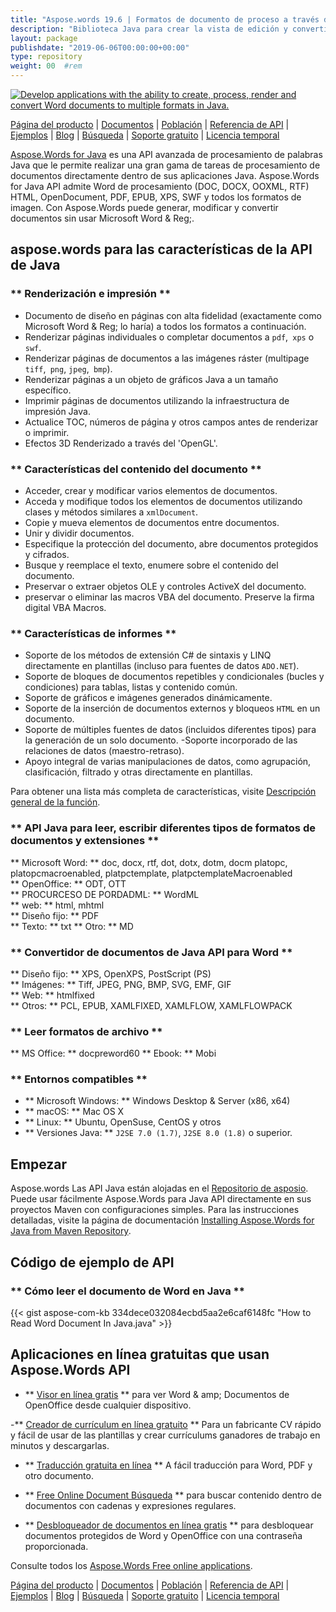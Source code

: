 ```yaml
---
title: "Aspose.words 19.6 | Formatos de documento de proceso a través de Java API" 
description: "Biblioteca Java para crear la vista de edición y convertir los documentos de Word y OpenOffice. Funcione programáticamente con texto de documento, imágenes, formularios, tablas, XML, OLE y más." 
layout: package
publishdate: "2019-06-06T00:00:00+00:00"
type: repository
weight: 00	#rem
---
```

[![Develop applications with the ability to create, process, render and convert Word documents to multiple formats in Java.](../aspose_words-for-java-banner.png)](./)

[Página del producto](https://products.aspose.com/words/java) | [Documentos](https://docs.aspose.com/words/java/) | [Población](https://products.aspose.app/words/family) | [Referencia de API](https://apireference.aspose.com/words/java) | [Ejemplos](https://github.com/aspose-words/Aspose.Words-for-Java/tree/master/Ejemplos) | [Blog](https://blog.aspose.com/category/words/) | [Búsqueda](https://search.aspose.com/) | [Soporte gratuito](https://forum.aspose.com/c/words) | [Licencia temporal](https://purchase.aspose.com/temporary-license)

[Aspose.Words for Java](https://products.aspose.com/words/java) es una API avanzada de procesamiento de palabras Java que le permite realizar una gran gama de tareas de procesamiento de documentos directamente dentro de sus aplicaciones Java. Aspose.Words for Java API admite Word de procesamiento (DOC, DOCX, OOXML, RTF) HTML, OpenDocument, PDF, EPUB, XPS, SWF y todos los formatos de imagen. Con Aspose.Words puede generar, modificar y convertir documentos sin usar Microsoft Word & Reg;.

## aspose.words para las características de la API de Java

### ** Renderización e impresión **
- Documento de diseño en páginas con alta fidelidad (exactamente como Microsoft Word & Reg; lo haría) a todos los formatos a continuación.
- Renderizar páginas individuales o completar documentos a `pdf`,` xps` o `swf`.
- Renderizar páginas de documentos a las imágenes ráster (multipage `tiff`,` png`, `jpeg`,` bmp`).
- Renderizar páginas a un objeto de gráficos Java a un tamaño específico.
- Imprimir páginas de documentos utilizando la infraestructura de impresión Java.
- Actualice TOC, números de página y otros campos antes de renderizar o imprimir.
- Efectos 3D Renderizado a través del 'OpenGL'.

### ** Características del contenido del documento **
- Acceder, crear y modificar varios elementos de documentos.
- Acceda y modifique todos los elementos de documentos utilizando clases y métodos similares a `xmlDocument`.
- Copie y mueva elementos de documentos entre documentos.
- Unir y dividir documentos.
- Especifique la protección del documento, abre documentos protegidos y cifrados.
- Busque y reemplace el texto, enumere sobre el contenido del documento.
- Preservar o extraer objetos OLE y controles ActiveX del documento.
- preservar o eliminar las macros VBA del documento. Preserve la firma digital VBA Macros.

### ** Características de informes **
- Soporte de los métodos de extensión C# de sintaxis y LINQ directamente en plantillas (incluso para fuentes de datos `ADO.NET`).
- Soporte de bloques de documentos repetibles y condicionales (bucles y condiciones) para tablas, listas y contenido común.
- Soporte de gráficos e imágenes generados dinámicamente.
- Soporte de la inserción de documentos externos y bloqueos `HTML` en un documento.
- Soporte de múltiples fuentes de datos (incluidos diferentes tipos) para la generación de un solo documento.
-Soporte incorporado de las relaciones de datos (maestro-retraso).
- Apoyo integral de varias manipulaciones de datos, como agrupación, clasificación, filtrado y otras directamente en plantillas.

Para obtener una lista más completa de características, visite [Descripción general de la función](https://docs.aspose.com/words/java/feature-overview/).

### ** API Java para leer, escribir diferentes tipos de formatos de documentos y extensiones **
** Microsoft Word: ** doc, docx, rtf, dot, dotx, dotm, docm platopc, platopcmacroenabled, platpctemplate, platpctemplateMacroenabled \
** OpenOffice: ** ODT, OTT \
** PROCURCESO DE PORDADML: ** WordML \
** web: ** html, mhtml \
** Diseño fijo: ** PDF \
** Texto: ** txt
** Otro: ** MD

### ** Convertidor de documentos de Java API para Word **
** Diseño fijo: ** XPS, OpenXPS, PostScript (PS) \
** Imágenes: ** Tiff, JPEG, PNG, BMP, SVG, EMF, GIF \
** Web: ** htmlfixed \
** Otros: ** PCL, EPUB, XAMLFIXED, XAMLFLOW, XAMLFLOWPACK

### ** Leer formatos de archivo **
** MS Office: ** docpreword60
** Ebook: ** Mobi

### ** Entornos compatibles **
- ** Microsoft Windows: ** Windows Desktop & Server (x86, x64)
- ** macOS: ** Mac OS X
- ** Linux: ** Ubuntu, OpenSuse, CentOS y otros
- ** Versiones Java: ** `J2SE 7.0 (1.7)`, `J2SE 8.0 (1.8)` o superior.

## Empezar

Aspose.words Las API Java están alojadas en el [Repositorio de asposio](https://releases.aspose.com/words/java/). Puede usar fácilmente Aspose.Words para Java API directamente en sus proyectos Maven con configuraciones simples. Para las instrucciones detalladas, visite la página de documentación [Installing Aspose.Words for Java from Maven Repository](https://docs.aspose.com/words/java/installation/).

## Código de ejemplo de API

### ** Cómo leer el documento de Word en Java **
{{< gist  aspose-com-kb 334dece032084ecbd5aa2e6caf6148fc "How to Read Word Document In Java.java" >}}

## Aplicaciones en línea gratuitas que usan Aspose.Words API

- ** [Visor en línea gratis](https://products.aspose.app/words/viewer) ** para ver Word & amp; Documentos de OpenOffice desde cualquier dispositivo.

-** [Creador de currículum en línea gratuito](https://products.aspose.app/words/resume) ** Para un fabricante CV rápido y fácil de usar de las plantillas y crear currículums ganadores de trabajo en minutos y descargarlas.

- ** [Traducción gratuita en línea](https://products.aspose.app/words/translator) ** A fácil traducción para Word, PDF y otro documento.

- ** [Free Online Document Búsqueda](https://products.aspose.app/words/search) ** para buscar contenido dentro de documentos con cadenas y expresiones regulares.

- ** [Desbloqueador de documentos en línea gratis](https://products.aspose.app/words/unlock) ** para desbloquear documentos protegidos de Word y OpenOffice con una contraseña proporcionada.

Consulte todos los [Aspose.Words Free online applications](https://products.aspose.app/words/family).

[Página del producto](https://products.aspose.com/words/java) | [Documentos](https://docs.aspose.com/words/java/) | [Población](https://products.aspose.app/words/family) | [Referencia de API](https://apireference.aspose.com/words/java) | [Ejemplos](https://github.com/aspose-words/Aspose.Words-for-Java/tree/master/Ejemplos) | [Blog](https://blog.aspose.com/category/words/) | [Búsqueda](https://search.aspose.com/) | [Soporte gratuito](https://forum.aspose.com/c/words) | [Licencia temporal](https://purchase.aspose.com/temporary-license)
